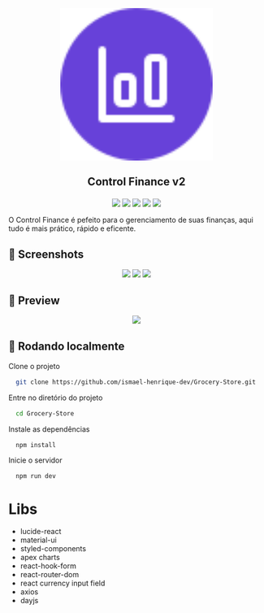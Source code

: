 

<p align="center">
  <img align="center" height="300" src="src/assets/favicon.svg"  />
</p>

## <p align="center">Control Finance v2</p>

<p align="center">
   <img src="https://img.shields.io/badge/React-v18.2.0-blue?style=for-the-badge" />
   <img src="https://img.shields.io/badge/NPM-v9.5.1-white?style=for-the-badge" />
   <img src="https://img.shields.io/badge/Typescript-v5.2.2-blue?style=for-the-badge" />
   <img src="https://img.shields.io/badge/Node-v20.16.0-green?style=for-the-badge" />
   <img src="https://img.shields.io/badge/Vite-v5.3.1-purple?style=for-the-badge" />
</p>

O Control Finance é pefeito para o gerenciamento de suas finanças, aqui tudo é mais prático, rápido e eficente. 


## 📸 Screenshots
<p align="center">
  <img height="350" src="src/assets/home.png" />
  <img height="350" src="src/assets/filter.png" />
  <img height="430" src="src/assets/emptycart.png" />
</p>

## 🎥 Preview

<p align="center">
  <img height="430" src="src/assets/gif-previw.gif" />
</p>

## 🚀 Rodando localmente

Clone o projeto

```bash
  git clone https://github.com/ismael-henrique-dev/Grocery-Store.git
```

Entre no diretório do projeto

```bash
  cd Grocery-Store
```

Instale as dependências

```bash
  npm install
```

Inicie o servidor

```bash
  npm run dev
```


# Libs

- lucide-react
- material-ui
- styled-components
- apex charts
- react-hook-form
- react-router-dom
- react currency input field
- axios
- dayjs